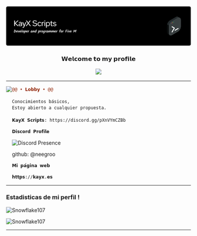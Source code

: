 ![Header](./kayxlogo.png)


<h3 align = 'center'>𝗪𝗲𝗹𝗰𝗼𝗺𝗲 𝘁𝗼 𝗺𝘆 𝗽𝗿𝗼𝗳𝗶𝗹𝗲</h3>

<p align="center">
  <img src="https://readme-typing-svg.herokuapp.com/?center=true&vCenter=true&color=cb204c&width=500&lines=Developer-FiveM" />
</p>

<hr>
<img align="left" height="250" src="https://imgur.com/a/j3ZnUd3"/>

```diff
@@ • 𝗟𝗼𝗯𝗯𝘆 • @@

Conocimientos básicos,
Estoy abierto a cualquier propuesta.

𝗞𝗮𝘆𝗫 𝗦𝗰𝗿𝗶𝗽𝘁𝘀: https://discord.gg/pXnVYmCZBb

```

<div>
  <div>
  
```diff
𝗗𝗶𝘀𝗰𝗼𝗿𝗱 𝗣𝗿𝗼𝗳𝗶𝗹𝗲
```
<!-- [![Discord Presence](https://lanyard-profile-readme.vercel.app/api/886670803234594856)](https://discord.com/users/886670803234594856) -->

![Discord Presence](https://lanyard.cnrad.dev/api/388422519553654786)
    
 
 github: @neegroo   
    
```diff
𝗠𝗶 𝗽𝗮́𝗴𝗶𝗻𝗮 𝘄𝗲𝗯
```
    
```diff
𝗵𝘁𝘁𝗽𝘀://𝗸𝗮𝘆𝘅.𝗲𝘀
```
    
<hr>
    
### Estadisticas de mi perfil !

![Snowflake107](https://github-readme-stats.vercel.app/api?username=neegroo&show_icons=true&theme=tokyonight&hide=["issues"])

![Snowflake107](https://github-readme-stats.vercel.app/api/top-langs?username=neegroo&show_icons=true&theme=tokyonight&layout=compact)
    
<hr>

